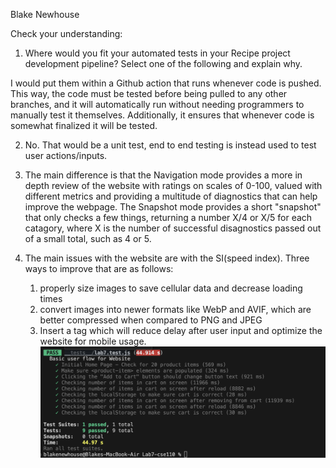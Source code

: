 Blake Newhouse

Check your understanding:

1. Where would you fit your automated tests in your Recipe project development pipeline? Select one of the following and explain why.

I would put them within a Github action that runs whenever code is pushed. This way, the code must be tested before being pulled to any other branches, and it will automatically run without needing programmers to manually test it themselves. Additionally, it ensures that whenever code is somewhat finalized it will be tested.

2. No. That would be a unit test, end to end testing is instead used to test user actions/inputs.

3. The main difference is that the Navigation mode provides a more in depth review of the website with ratings on scales of 0-100, valued with different metrics and providing a multitude of diagnostics that can help improve the webpage. The Snapshot mode provides a short "snapshot" that only checks a few things, returning a number X/4 or X/5 for each catagory, where X is the number of successful disagnostics passed out of a small total, such as 4 or 5.

4. The main issues with the website are with the SI(speed index). Three ways to improve that are as follows: 
   1. properly size images to save cellular data and decrease loading times
   2. convert images into newer formats like WebP and AVIF, which are better compressed when compared to PNG and JPEG
   3. Insert a <meta name="viewport"> tag which will reduce delay after user input and optimize the website for mobile usage.
![Successful-Testing](success.png)

